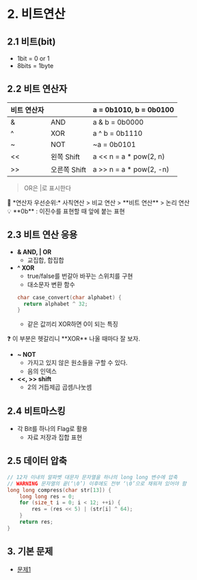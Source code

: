 # 2. 비트연산

## **2.1 비트(bit)**

- 1bit = 0 or 1
- 8bits = 1byte

## **2.2 비트 연산자**

| 비트 연산자 |              | a = 0b1010, b = 0b0100   |
| ----------- | ------------ | ------------------------ |
| &           | AND          | a & b = 0b0000           |
| ^           | XOR          | a ^ b = 0b1110           |
| ~           | NOT          | ~a = 0b0101              |
| <<          | 왼쪽 Shift   | a << n = a \* pow(2, n)  |
| >>          | 오른쪽 Shift | a >> n = a \* pow(2, -n) |

> OR은 |로 표시한다

<aside>
📢 *연산자 우선순위:*  사칙연산 > 비교 연산 > **비트 연산** > 논리 연산

</aside>

<aside>
💡  **0b** : 이진수를 표현할 때 앞에 붙는 표현

</aside>

## **2.3 비트 연산 응용**

- **& AND, | OR**
  - 교집합, 합집합
- **^ XOR**
  - true/false를 번갈아 바꾸는 스위치를 구현
  - 대소문자 변환 함수
  ```cpp
  char case_convert(char alphabet) {
  	return alphabet ^ 32;
  }
  ```
  - 같은 값끼리 XOR하면 0이 되는 특징

<aside>
❓ 이 부분은 헷갈리니 **XOR** 나올 때마다 잘 보자.

</aside>

- **~ NOT**
  - 가지고 있지 않은 원소들을 구할 수 있다.
  - 음의 인덱스
- **<<, >> shift**
  - 2의 거듭제곱 곱셈/나눗셈

## **2.4 비트마스킹**

- 각 Bit를 하나의 Flag로 활용
  - 자료 저장과 집합 표현

## **2.5 데이터 압축**

```cpp
// 12자 이내의 알파벳 대문자 문자열을 하나의 long long 변수에 압축
// WARNING 문자열의 끝(‘\0’) 이후에도 전부 ‘\0’으로 채워져 있어야 함
long long compress(char str[13]) {
	long long res = 0;
	for (size_t i = 0; i < 12; ++i) {
		res = (res << 5) | (str[i] ^ 64);
	}
	return res;
}
```

## **3. 기본 문제**

- [문제1](https://github.com/Sehee-Lee-01/samsung_dx_algorithm/tree/main/study/day2)

